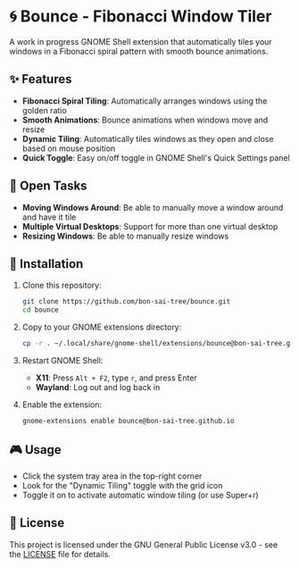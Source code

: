 # 🌀 Bounce - Fibonacci Window Tiler

A work in progress GNOME Shell extension that automatically tiles your windows in a Fibonacci spiral pattern with smooth bounce animations.

## ✨ Features

- **Fibonacci Spiral Tiling**: Automatically arranges windows using the golden ratio
- **Smooth Animations**: Bounce animations when windows move and resize
- **Dynamic Tiling**: Automatically tiles windows as they open and close based on mouse position
- **Quick Toggle**: Easy on/off toggle in GNOME Shell's Quick Settings panel

## 🚧 Open Tasks

- **Moving Windows Around**: Be able to manually move a window around and have it tile
- **Multiple Virtual Desktops**: Support for more than one virtual desktop
- **Resizing Windows**: Be able to manually resize windows

## 🚀 Installation

1. Clone this repository:
   ```bash
   git clone https://github.com/bon-sai-tree/bounce.git
   cd bounce
   ```

2. Copy to your GNOME extensions directory:
   ```bash
   cp -r . ~/.local/share/gnome-shell/extensions/bounce@bon-sai-tree.github.io/
   ```

3. Restart GNOME Shell:
   - **X11**: Press `Alt + F2`, type `r`, and press Enter
   - **Wayland**: Log out and log back in

4. Enable the extension:
   ```bash
   gnome-extensions enable bounce@bon-sai-tree.github.io
   ```

## 🎮 Usage

- Click the system tray area in the top-right corner
- Look for the "Dynamic Tiling" toggle with the grid icon
- Toggle it on to activate automatic window tiling (or use Super+r)

## 📝 License

This project is licensed under the GNU General Public License v3.0 - see the [LICENSE](LICENSE) file for details.

